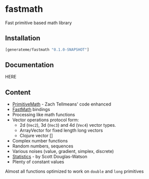 # fastmath

Fast primitive based math library

## Installation

```clojure
[generateme/fastmath "0.1.0-SNAPSHOT"]
```

## Documentation

HERE

## Content

* [PrimitiveMath](https://github.com/ztellman/primitive-math) - Zach Tellmeans' code enhanced
* [FastMath](https://github.com/jeffhain/jafama) bindings
* Processing like math functions
* Vector operations protocol form:
  * 2d (`Vec2`), 3d (`Vec3`) and 4d (`Vec4`) vector types.
  * ArrayVector for fixed length long vectors
  * Clojure vector []
* Complex number functions
* Random numbers, sequences
* Various noises (value, gradient, simplex, discrete)
* [Statistics](https://gist.github.com/scottdw/2960070) - by Scott Douglas-Watson
* Plenty of constant values

Almost all functions optimized to work on `double` and `long` primitives
